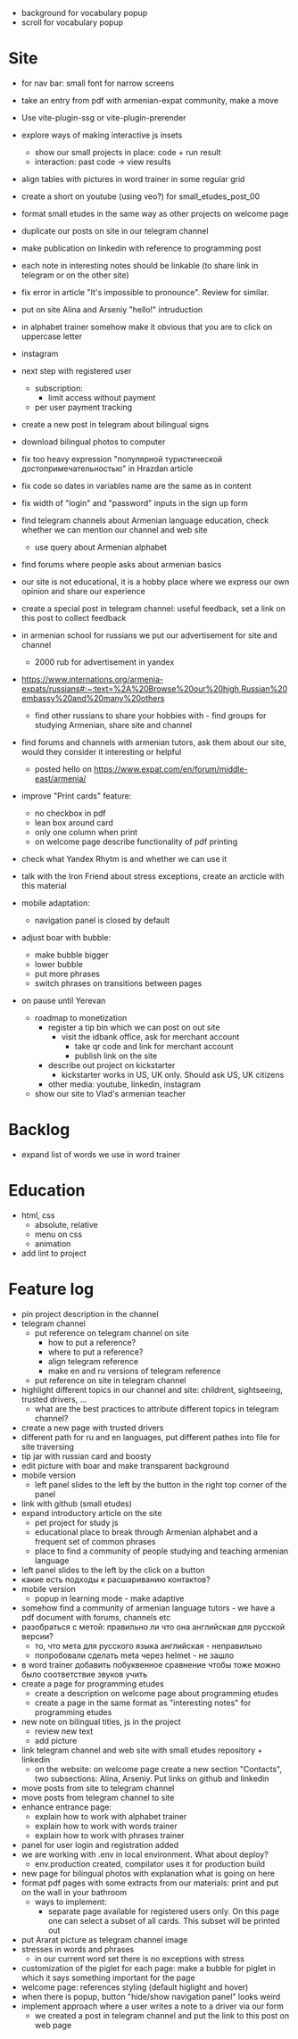 * background for vocabulary popup
* scroll for vocabulary popup


# Site
* for nav bar: small font for narrow screens
* take an entry from pdf with armenian-expat community, make a move
* Use vite-plugin-ssg or vite-plugin-prerender
* explore ways of making interactive js insets 
  * show our small projects in place: code + run result
  * interaction: past code -> view results
* align tables with pictures in word trainer in some regular grid
* create a short on youtube (using veo?) for small_etudes_post_00
* format small etudes in the same way as other projects on welcome page
* duplicate our posts on site in our telegram channel
* make publication on linkedin with reference to programming post
* each note in interesting notes should be linkable (to share link in telegram or on the other site)
* fix error in article "It's impossible to pronounce". Review for similar.
* put on site Alina and Arseniy "hello!" intruduction
* in alphabet trainer somehow make it obvious that you are to click on uppercase letter
* instagram
* next step with registered user
  * subscription:
    * limit access without payment
  * per user payment tracking
* create a new post in telegram about bilingual signs
* download bilingual photos to computer
* fix too heavy expression "популярной туристической достопримечательностью" in Hrazdan article
* fix code so dates in variables name are the same as in content
* fix width of "login" and "password" inputs in the sign up form
* find telegram channels about Armenian language education, check whether we can mention our channel and web site
  * use query about Armenian alphabet
* find forums where people asks about armenian basics
* our site is not educational, it is a hobby place where we express our own opinion and share our experience
* create a special post in telegram channel: useful feedback, set a link on this post to collect feedback
* in armenian school for russians we put our advertisement for site and channel
  * 2000 rub for advertisement in yandex
* https://www.internations.org/armenia-expats/russians#:~:text=%2A%20Browse%20our%20high,Russian%20embassy%20and%20many%20others
  * find other russians to share your hobbies with - find groups for studying Armenian, share site and channel
* find forums and channels with armenian tutors, ask them about our site, would they consider it interesting or helpful
  * posted hello on https://www.expat.com/en/forum/middle-east/armenia/
* improve "Print cards" feature:
  * no checkbox in pdf
  * lean box around card 
  * only one column when print
  * on welcome page describe functionality of pdf printing
* check what Yandex Rhytm is and whether we can use it
* talk with the Iron Friend about stress exceptions, create an arcticle with this material
* mobile adaptation:
  * navigation panel is closed by default
* adjust boar with bubble:
  * make bubble bigger
  * lower bubble
  * put more phrases
  * switch phrases on transitions between pages

* on pause until Yerevan
  * roadmap to monetization
    * register a tip bin which we can post on out site
      * visit the idbank office, ask for merchant account
        * take qr code and link for merchant account
        * publish link on the site
    * describe out project on kickstarter
      * kickstarter works in US, UK only. Should ask US, UK citizens
    * other media: youtube, linkedin, instagram
  * show our site to Vlad's armenian teacher


# Backlog
* expand list of words we use in word trainer



# Education
* html, css
  * absolute, relative
  * menu on css
  * animation
* add lint to project

# Feature log
* pin project description in the channel
* telegram channel
  * put reference on telegram channel on site
    * how to put a reference?
    * where to put a reference?
    * align telegram reference
    * make en and ru versions of telegram reference
  * put reference on site in telegram channel
* highlight different topics in our channel and site: childrent, sightseeing, trusted drivers, ...
  * what are the best practices to attribute different topics in telegram channel?
* create a new page with trusted drivers
* different path for ru and en languages, put different pathes into file for site traversing
* tip jar with russian card and boosty
* edit picture with boar and make transparent background
* mobile version
  * left panel slides to the left by the button in the right top corner of the panel
* link with github (small etudes)
* expand introductory article on the site
  * pet project for study js
  * educational place to break through Armenian alphabet and a frequent set of common phrases
  * place to find a community of people studying and teaching armenian language
* left panel slides to the left by the click on a button
* какие есть подходы к расшариванию контактов?
* mobile version
  * popup in learning mode - make adaptive
* somehow find a community of armenian language tutors - we have a pdf document with forums, channels etc
* разобраться с метой: правильно ли что она английская для русской версии?
  * то, что мета для русского языка английская - неправильно
  * попробовали сделать meta через helmet - не зашло
* в word trainer добавить побуквенное сравнение чтобы тоже можно было соответствие звуков учить
* create a page for programming etudes
  * create a description on welcome page about programming etudes
  * create a page in the same format as "interesting notes" for programming etudes
* new note on bilingual titles, js in the project
  * review new text
  * add picture
* link telegram channel and web site with small etudes repository + linkedin
  * on the website: on welcome page create a new section "Contacts", two subsections: Alina, Arseniy. Put links on github and linkedin
* move posts from site to telegram channel
* move posts from telegram channel to site
* enhance entrance page:
  * explain how to work with alphabet trainer
  * explain how to work with words trainer
  * explain how to work with phrases trainer
* panel for user login and registration added
* we are working with .env in local environment. What about deploy?
  * env.production created, compilator uses it for production build
* new page for bilingual photos with explanation what is going on here
* format pdf pages with some extracts from our materials: print and put on the wall in your bathroom
  * ways to implement:
    * separate page available for registered users only. On this page one can select a subset of all cards. This subset will be printed out
* put Ararat picture as telegram channel image
* stresses in words and phrases
  * in our current word set there is no exceptions with stress
* customization of the piglet for each page: make a bubble for piglet in which it says something important for the page
* welcome page: references styling (default higlight and hover)
* when there is popup, button "hide/show navigation panel" looks weird
* implement approach where a user writes a note to a driver via our form
  * we created a post in telegram channel and put the link to this post on web page
 